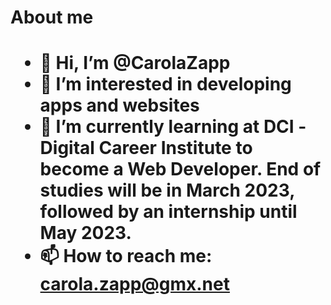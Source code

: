 <h1> About me <h1/>

- 👋 Hi, I’m @CarolaZapp
- 👀 I’m interested in developing apps and websites
- 🌱 I’m currently learning at DCI -Digital Career Institute to become a Web Developer. End of studies will be in March 2023, followed by an internship until May 2023.
- 📫 How to reach me: carola.zapp@gmx.net

<!---
CarolaZapp/CarolaZapp is a ✨ special ✨ repository because its `README.md` (this file) appears on your GitHub profile.
You can click the Preview link to take a look at your changes.
--->
